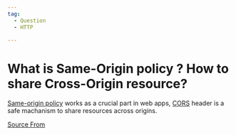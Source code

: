 ```yaml
---
tag:
  - Question
  - HTTP

---
```

  
# What is Same-Origin policy ? How to share Cross-Origin resource? 

[Same-origin policy](https://developer.mozilla.org/en-US/docs/Web/Security/Same-origin_policy) works as a crucial part in web apps, [CORS](https://developer.mozilla.org/en-US/docs/Web/HTTP/CORS) header is a safe machanism to share resources across origins.


[Source From](https://bigfrontend.dev/question/cross-origin)

  